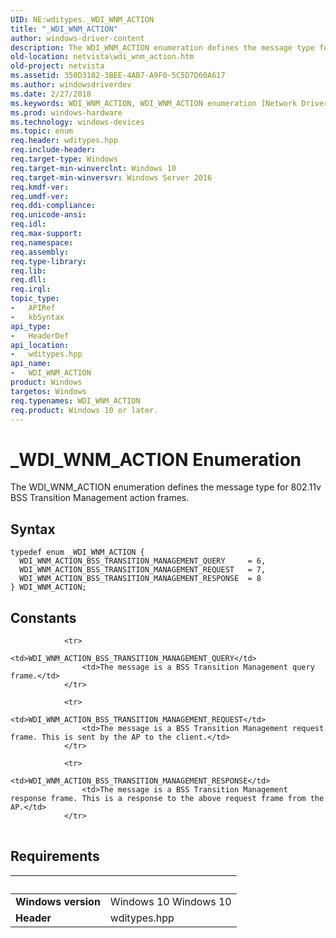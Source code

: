 ```yaml
---
UID: NE:wditypes._WDI_WNM_ACTION
title: "_WDI_WNM_ACTION"
author: windows-driver-content
description: The WDI_WNM_ACTION enumeration defines the message type for 802.11v BSS Transition Management action frames.
old-location: netvista\wdi_wnm_action.htm
old-project: netvista
ms.assetid: 350D3182-3BEE-4AB7-A9F0-5C5D7D60A617
ms.author: windowsdriverdev
ms.date: 2/27/2018
ms.keywords: WDI_WNM_ACTION, WDI_WNM_ACTION enumeration [Network Drivers Starting with Windows Vista], WDI_WNM_ACTION_BSS_TRANSITION_MANAGEMENT_QUERY, WDI_WNM_ACTION_BSS_TRANSITION_MANAGEMENT_REQUEST, WDI_WNM_ACTION_BSS_TRANSITION_MANAGEMENT_RESPONSE, _WDI_WNM_ACTION, netvista.wdi_wnm_action, wditypes/WDI_WNM_ACTION, wditypes/WDI_WNM_ACTION_BSS_TRANSITION_MANAGEMENT_QUERY, wditypes/WDI_WNM_ACTION_BSS_TRANSITION_MANAGEMENT_REQUEST, wditypes/WDI_WNM_ACTION_BSS_TRANSITION_MANAGEMENT_RESPONSE
ms.prod: windows-hardware
ms.technology: windows-devices
ms.topic: enum
req.header: wditypes.hpp
req.include-header: 
req.target-type: Windows
req.target-min-winverclnt: Windows 10
req.target-min-winversvr: Windows Server 2016
req.kmdf-ver: 
req.umdf-ver: 
req.ddi-compliance: 
req.unicode-ansi: 
req.idl: 
req.max-support: 
req.namespace: 
req.assembly: 
req.type-library: 
req.lib: 
req.dll: 
req.irql: 
topic_type:
-	APIRef
-	kbSyntax
api_type:
-	HeaderDef
api_location:
-	wditypes.hpp
api_name:
-	WDI_WNM_ACTION
product: Windows
targetos: Windows
req.typenames: WDI_WNM_ACTION
req.product: Windows 10 or later.
---
```


# _WDI_WNM_ACTION Enumeration
The WDI_WNM_ACTION enumeration defines the message type for 802.11v BSS Transition Management action frames.

## Syntax
````
typedef enum _WDI_WNM_ACTION { 
  WDI_WNM_ACTION_BSS_TRANSITION_MANAGEMENT_QUERY     = 6,
  WDI_WNM_ACTION_BSS_TRANSITION_MANAGEMENT_REQUEST   = 7,
  WDI_WNM_ACTION_BSS_TRANSITION_MANAGEMENT_RESPONSE  = 8
} WDI_WNM_ACTION;
````

## Constants

<table>
            
                <tr>
                    <td>WDI_WNM_ACTION_BSS_TRANSITION_MANAGEMENT_QUERY</td>
                    <td>The message is a BSS Transition Management query frame.</td>
                </tr>
            
                <tr>
                    <td>WDI_WNM_ACTION_BSS_TRANSITION_MANAGEMENT_REQUEST</td>
                    <td>The message is a BSS Transition Management request frame. This is sent by the AP to the client.</td>
                </tr>
            
                <tr>
                    <td>WDI_WNM_ACTION_BSS_TRANSITION_MANAGEMENT_RESPONSE</td>
                    <td>The message is a BSS Transition Management response frame. This is a response to the above request frame from the AP.</td>
                </tr>
</table>


## Requirements
| &nbsp; | &nbsp; |
| ---- |:---- |
| **Windows version** | Windows 10 Windows 10 |
| **Header** | wditypes.hpp |